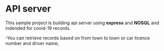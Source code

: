 # API server

This sample project is building api server using **express** and **NOSQL** and indended for covid-19 records.

-You can retrieve records based on from town to town or car licence number and driver name;